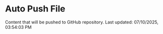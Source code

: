 # Auto Push File

Content that will be pushed to GitHub repository.
Last updated: 07/10/2025, 03:54:03 PM
